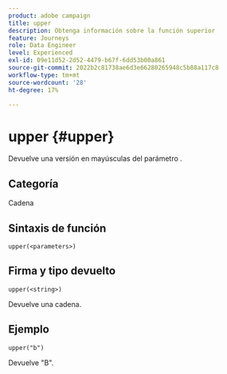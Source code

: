 ```yaml
---
product: adobe campaign
title: upper
description: Obtenga información sobre la función superior
feature: Journeys
role: Data Engineer
level: Experienced
exl-id: 09e11d52-2d52-4479-b67f-6dd53b00a861
source-git-commit: 2022b2c81738ae6d3e66280265948c5b88a117c8
workflow-type: tm+mt
source-wordcount: '28'
ht-degree: 17%

---
```


# upper {#upper}

Devuelve una versión en mayúsculas del parámetro .

## Categoría

Cadena

## Sintaxis de función

`upper(<parameters>)`

## Firma y tipo devuelto

`upper(<string>)`

Devuelve una cadena.

## Ejemplo

`upper("b")`

Devuelve &quot;B&quot;.
